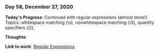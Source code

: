 ### Day 58, December 27, 2020

**Today's Progress**: Continued with regular expressions (almost done!). Topics: whitespace matching (\s), nonwhitespace matching (\S), quantity specifiers ({}),

**Thoughts**: 

**Link to work**: [Regular Expressions](https://github.com/jdemarc/100-days-of-code/tree/main/fcc-js-algorithms-dstructures/regular-expressions)